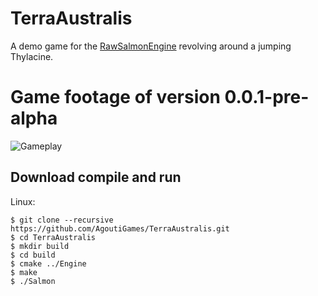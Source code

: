# TerraAustralis
A demo game for the [RawSalmonEngine](https://github.com/AgoutiGames/RawSalmonEngine) revolving around a jumping Thylacine.

# Game footage of version 0.0.1-pre-alpha
![Gameplay](/essentials/showcase/gameplay.gif)

## Download compile and run
Linux:
    
    $ git clone --recursive https://github.com/AgoutiGames/TerraAustralis.git
    $ cd TerraAustralis
    $ mkdir build
    $ cd build
    $ cmake ../Engine
    $ make
    $ ./Salmon
